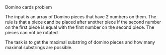 Domino cards problem

The input is an array of Domino pieces that have 2 numbers on them.
The rule is that a piece cand be placed after another piece if the second number on the first piece is equal with the first number on the second piece.
The pieces can not be rotated

The task is to get the maximal substring of domino pieces and how many maximal substrings are possible.
